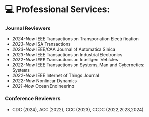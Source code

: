 # 💻 Professional Services:
### Journal Reviewers
- *2024~Now* IEEE Transactions on Transportation Electrification
- *2023~Now* ISA Transactions
- *2023~Now* IEEE/CAA Journal of Automatica Sinica
- *2023~Now* IEEE Transactions on Industrial Electronics
- *2022~Now* IEEE Transactions on Intelligent Vehicles
- *2022~Now* IEEE Transactions on Systems, Man and Cybernetics: Systems
- *2022~Now* IEEE Internet of Things Journal
- *2022~Now* Nonlinear Dynamics
- *2021~Now* Ocean Engineering

### Conference Reviewers
- CDC (2024), ACC (2022), CCC (2023), CCDC (2022,2023,2024)
